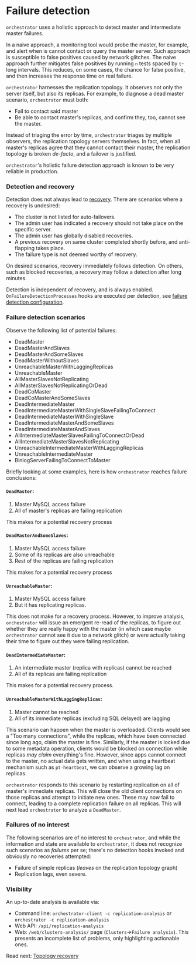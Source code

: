 # Failure detection

`orchestrator` uses a holistic approach to detect master and intermediate master failures.

In a naive approach, a monitoring tool would probe the master, for example, and alert when is cannot contact or query the master server. Such approach is susceptible to false positives caused by network glitches. The naive approach further mitigates false positives by running `n` tests spaced by `t`-long intervals. This reduces, on some cases, the chance for false positive, and then increases the response time on real failure.

`orchestrator` harnesses the replication topology. It observes not only the server itself, but also its replicas. For example, to diagnose a dead master scenario, `orchestrator` must both:

- Fail to contact said master
- Be able to contact master's replicas, and confirm they, too, cannot see the master.

Instead of triaging the error by time, `orchestrator` triages by multiple observers, the replication topology servers themselves. In fact, when all master's replicas agree that they cannot contact their master, the replication topology is broken _de-facto_, and a failover is justified.

`orchestrator`'s holistic failure detection approach is known to be very reliable in production.

### Detection and recovery

Detection does not always lead to [recovery](topology-recovery.md). There are scenarios where a recovery is undesired:

- The cluster is not listed for auto-failovers.
- The admin user has indicated a recovery should not take place on the specific server.
- The admin user has globally disabled recoveries.
- A previous recovery on same cluster completed shortly before, and anti-flapping takes place.
- The failure type is not deemed worthy of recovery.

On desired scenarios, recovery immediately follows detection. On others, such as blocked recoveries, a recovery may follow a detection after long minutes.

Detection is independent of recovery, and is always enabled. `OnFailureDetectionProcesses` hooks are executed per detection, see [failure detection configuration](configuration-failure-detection.md).

### Failure detection scenarios

Observe the following list of potential failures:

* DeadMaster
* DeadMasterAndSlaves
* DeadMasterAndSomeSlaves
* DeadMasterWithoutSlaves
* UnreachableMasterWithLaggingReplicas
* UnreachableMaster
* AllMasterSlavesNotReplicating
* AllMasterSlavesNotReplicatingOrDead
* DeadCoMaster
* DeadCoMasterAndSomeSlaves
* DeadIntermediateMaster
* DeadIntermediateMasterWithSingleSlaveFailingToConnect
* DeadIntermediateMasterWithSingleSlave
* DeadIntermediateMasterAndSomeSlaves
* DeadIntermediateMasterAndSlaves
* AllIntermediateMasterSlavesFailingToConnectOrDead
* AllIntermediateMasterSlavesNotReplicating
* UnreachableIntermediateMasterWithLaggingReplicas
* UnreachableIntermediateMaster
* BinlogServerFailingToConnectToMaster

Briefly looking at some examples, here is how `orchestrator` reaches failure conclusions:

#### `DeadMaster`:

1. Master MySQL access failure
2. All of master's replicas are failing replication

This makes for a potential recovery process

#### `DeadMasterAndSomeSlaves`:

1. Master MySQL access failure
2. Some of its replicas are also unreachable
3. Rest of the replicas are failing replication

This makes for a potential recovery process

#### `UnreachableMaster`:

1. Master MySQL access failure
2. But it has replicating replicas.

This does not make for a recovery process. However, to improve analysis, `orchestrator` will
issue an emergent re-read of the replicas, to figure out whether they are really happy with the master
(in which case maybe `orchestrator` cannot see it due to a network glitch) or were actually taking
their time to figure out they were failing replication.

#### `DeadIntermediateMaster`:

1. An intermediate master (replica with replicas) cannot be reached
2. All of its replicas are failing replication

This makes for a potential recovery process.

#### `UnreachableMasterWithLaggingReplicas`:

1. Master cannot be reached
2. All of its immediate replicas (excluding SQL delayed) are lagging

This scenario can happen when the master is overloaded. Clients would see a "Too many connections", while the replicas, which have been connected since long ago, claim the master is fine. Similarly, if the master is locked due to some metadata operation, clients would be blocked on connection while replicas _may claim_ everything's fine. However, since apps cannot connect to the master, no actual data gets written, and when using a heartbeat mechanism such as `pt-heartbeat`, we can observe a growing lag on replicas.

`orchestrator` responds to this scenario by restarting replication on all of master's immediate replicas. This will close the old client connections on those replicas and attempt to initiate new ones. These may now fail to connect, leading to a complete replication failure on all replicas. This will next lead `orchestrator` to analyze a `DeadMaster`.


### Failures of no interest

The following scenarios are of no interest to `orchestrator`, and while the information and state are available to `orchestrator`, it does not recognize such scenarios as _failures_ per se; there's no detection hooks invoked and obviously no recoveries attempted:

- Failure of simple replicas (_leaves_ on the replication topology graph)
- Replication lags, even severe.

### Visibility

An up-to-date analysis is available via:

- Command line: `orchestrator-client -c replication-analysis`
  or `orchestrator -c replication-analysis`
- Web API: `/api/replication-analysis`
- Web: `/web/clusters-analysis/` page (`Clusters`->`Failure analysis`).
  This presents an incomplete list of problems, only highlighting actionable ones.

Read next: [Topology recovery](topology-recovery.md)
